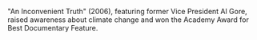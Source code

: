 "An Inconvenient Truth" (2006), featuring former Vice President Al Gore, raised awareness about climate change and won the Academy Award for Best Documentary Feature.
